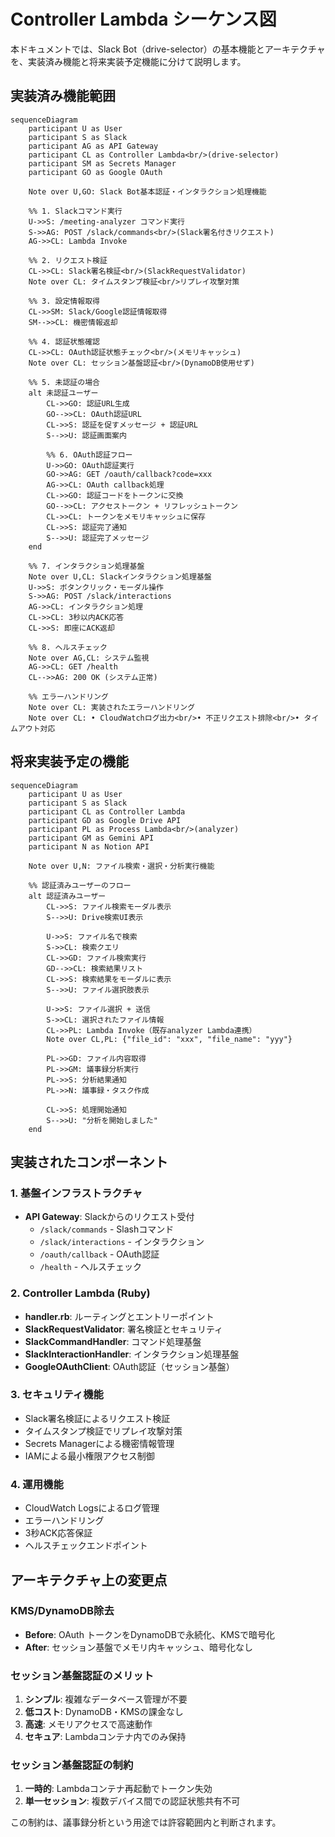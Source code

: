 # Controller Lambda シーケンス図

本ドキュメントでは、Slack Bot（drive-selector）の基本機能とアーキテクチャを、実装済み機能と将来実装予定機能に分けて説明します。

## 実装済み機能範囲

```mermaid
sequenceDiagram
    participant U as User
    participant S as Slack
    participant AG as API Gateway
    participant CL as Controller Lambda<br/>(drive-selector)
    participant SM as Secrets Manager
    participant GO as Google OAuth

    Note over U,GO: Slack Bot基本認証・インタラクション処理機能

    %% 1. Slackコマンド実行
    U->>S: /meeting-analyzer コマンド実行
    S->>AG: POST /slack/commands<br/>(Slack署名付きリクエスト)
    AG->>CL: Lambda Invoke

    %% 2. リクエスト検証
    CL->>CL: Slack署名検証<br/>(SlackRequestValidator)
    Note over CL: タイムスタンプ検証<br/>リプレイ攻撃対策

    %% 3. 設定情報取得
    CL->>SM: Slack/Google認証情報取得
    SM-->>CL: 機密情報返却

    %% 4. 認証状態確認
    CL->>CL: OAuth認証状態チェック<br/>(メモリキャッシュ)
    Note over CL: セッション基盤認証<br/>(DynamoDB使用せず)

    %% 5. 未認証の場合
    alt 未認証ユーザー
        CL->>GO: 認証URL生成
        GO-->>CL: OAuth認証URL
        CL->>S: 認証を促すメッセージ + 認証URL
        S-->>U: 認証画面案内

        %% 6. OAuth認証フロー
        U->>GO: OAuth認証実行
        GO->>AG: GET /oauth/callback?code=xxx
        AG->>CL: OAuth callback処理
        CL->>GO: 認証コードをトークンに交換
        GO-->>CL: アクセストークン + リフレッシュトークン
        CL->>CL: トークンをメモリキャッシュに保存
        CL->>S: 認証完了通知
        S-->>U: 認証完了メッセージ
    end

    %% 7. インタラクション処理基盤
    Note over U,CL: Slackインタラクション処理基盤
    U->>S: ボタンクリック・モーダル操作
    S->>AG: POST /slack/interactions
    AG->>CL: インタラクション処理
    CL->>CL: 3秒以内ACK応答
    CL->>S: 即座にACK返却

    %% 8. ヘルスチェック
    Note over AG,CL: システム監視
    AG->>CL: GET /health
    CL-->>AG: 200 OK (システム正常)

    %% エラーハンドリング
    Note over CL: 実装されたエラーハンドリング
    Note over CL: • CloudWatchログ出力<br/>• 不正リクエスト排除<br/>• タイムアウト対応
```

## 将来実装予定の機能

```mermaid
sequenceDiagram
    participant U as User
    participant S as Slack
    participant CL as Controller Lambda
    participant GD as Google Drive API
    participant PL as Process Lambda<br/>(analyzer)
    participant GM as Gemini API
    participant N as Notion API

    Note over U,N: ファイル検索・選択・分析実行機能

    %% 認証済みユーザーのフロー
    alt 認証済みユーザー
        CL->>S: ファイル検索モーダル表示
        S-->>U: Drive検索UI表示

        U->>S: ファイル名で検索
        S->>CL: 検索クエリ
        CL->>GD: ファイル検索実行
        GD-->>CL: 検索結果リスト
        CL->>S: 検索結果をモーダルに表示
        S-->>U: ファイル選択肢表示

        U->>S: ファイル選択 + 送信
        S->>CL: 選択されたファイル情報
        CL->>PL: Lambda Invoke（既存analyzer Lambda連携）
        Note over CL,PL: {"file_id": "xxx", "file_name": "yyy"}

        PL->>GD: ファイル内容取得
        PL->>GM: 議事録分析実行
        PL->>S: 分析結果通知
        PL->>N: 議事録・タスク作成

        CL->>S: 処理開始通知
        S-->>U: "分析を開始しました"
    end
```

## 実装されたコンポーネント

### 1. 基盤インフラストラクチャ
- **API Gateway**: Slackからのリクエスト受付
  - `/slack/commands` - Slashコマンド
  - `/slack/interactions` - インタラクション
  - `/oauth/callback` - OAuth認証
  - `/health` - ヘルスチェック

### 2. Controller Lambda (Ruby)
- **handler.rb**: ルーティングとエントリーポイント
- **SlackRequestValidator**: 署名検証とセキュリティ
- **SlackCommandHandler**: コマンド処理基盤
- **SlackInteractionHandler**: インタラクション処理基盤
- **GoogleOAuthClient**: OAuth認証（セッション基盤）

### 3. セキュリティ機能
- Slack署名検証によるリクエスト検証
- タイムスタンプ検証でリプレイ攻撃対策
- Secrets Managerによる機密情報管理
- IAMによる最小権限アクセス制御

### 4. 運用機能
- CloudWatch Logsによるログ管理
- エラーハンドリング
- 3秒ACK応答保証
- ヘルスチェックエンドポイント

## アーキテクチャ上の変更点

### KMS/DynamoDB除去
- **Before**: OAuth トークンをDynamoDBで永続化、KMSで暗号化
- **After**: セッション基盤でメモリ内キャッシュ、暗号化なし

### セッション基盤認証のメリット
1. **シンプル**: 複雑なデータベース管理が不要
2. **低コスト**: DynamoDB・KMSの課金なし
3. **高速**: メモリアクセスで高速動作
4. **セキュア**: Lambdaコンテナ内でのみ保持

### セッション基盤認証の制約
1. **一時的**: Lambdaコンテナ再起動でトークン失効
2. **単一セッション**: 複数デバイス間での認証状態共有不可

この制約は、議事録分析という用途では許容範囲内と判断されます。
